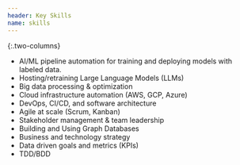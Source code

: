 ```yaml
---
header: Key Skills
name: skills
---
```

{:.two-columns}
*   AI/ML pipeline automation for training and deploying models with labeled data.
*   Hosting/retraining Large Language Models (LLMs)
*   Big data processing & optimization
*   Cloud infrastructure automation (AWS, GCP, Azure)
*   DevOps, CI/CD, and software architecture
*   Agile at scale (Scrum, Kanban)
*   Stakeholder management & team leadership
*   Building and Using Graph Databases
*   Business and technology strategy
*   Data driven goals and metrics (KPIs)
*   TDD/BDD
